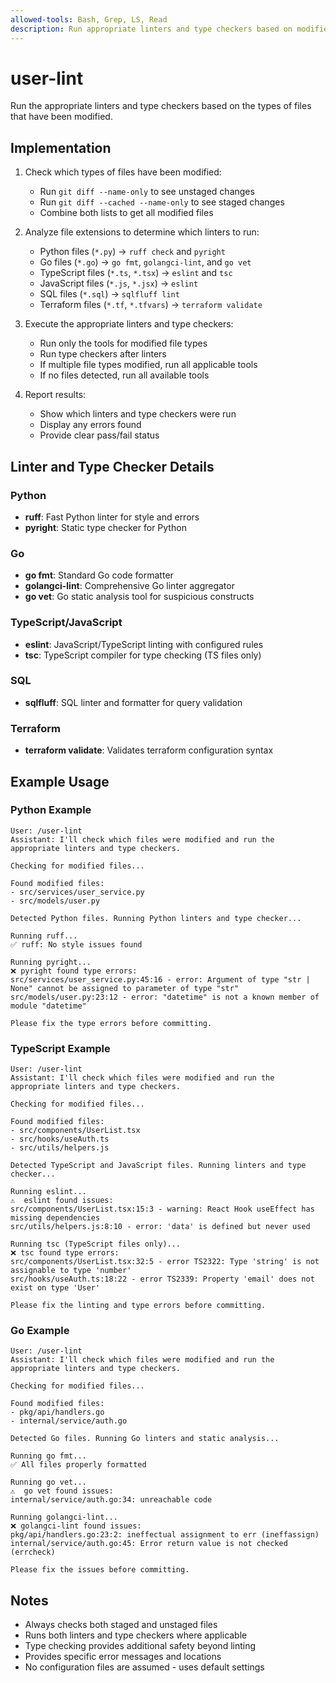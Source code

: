 ```yaml
---
allowed-tools: Bash, Grep, LS, Read
description: Run appropriate linters and type checkers based on modified file types
---
```


# user-lint

Run the appropriate linters and type checkers based on the types of files that have been modified.

## Implementation

1. Check which types of files have been modified:
   - Run `git diff --name-only` to see unstaged changes
   - Run `git diff --cached --name-only` to see staged changes
   - Combine both lists to get all modified files

2. Analyze file extensions to determine which linters to run:
   - Python files (`*.py`) → `ruff check` and `pyright`
   - Go files (`*.go`) → `go fmt`, `golangci-lint`, and `go vet`
   - TypeScript files (`*.ts`, `*.tsx`) → `eslint` and `tsc`
   - JavaScript files (`*.js`, `*.jsx`) → `eslint`
   - SQL files (`*.sql`) → `sqlfluff lint`
   - Terraform files (`*.tf`, `*.tfvars`) → `terraform validate`

3. Execute the appropriate linters and type checkers:
   - Run only the tools for modified file types
   - Run type checkers after linters
   - If multiple file types modified, run all applicable tools
   - If no files detected, run all available tools

4. Report results:
   - Show which linters and type checkers were run
   - Display any errors found
   - Provide clear pass/fail status

## Linter and Type Checker Details

### Python
- **ruff**: Fast Python linter for style and errors
- **pyright**: Static type checker for Python

### Go
- **go fmt**: Standard Go code formatter
- **golangci-lint**: Comprehensive Go linter aggregator
- **go vet**: Go static analysis tool for suspicious constructs

### TypeScript/JavaScript
- **eslint**: JavaScript/TypeScript linting with configured rules
- **tsc**: TypeScript compiler for type checking (TS files only)

### SQL
- **sqlfluff**: SQL linter and formatter for query validation

### Terraform
- **terraform validate**: Validates terraform configuration syntax

## Example Usage

### Python Example
```text
User: /user-lint
Assistant: I'll check which files were modified and run the appropriate linters and type checkers.

Checking for modified files...

Found modified files:
- src/services/user_service.py
- src/models/user.py

Detected Python files. Running Python linters and type checker...

Running ruff...
✅ ruff: No style issues found

Running pyright...
❌ pyright found type errors:
src/services/user_service.py:45:16 - error: Argument of type "str | None" cannot be assigned to parameter of type "str"
src/models/user.py:23:12 - error: "datetime" is not a known member of module "datetime"

Please fix the type errors before committing.
```

### TypeScript Example
```text
User: /user-lint
Assistant: I'll check which files were modified and run the appropriate linters and type checkers.

Checking for modified files...

Found modified files:
- src/components/UserList.tsx
- src/hooks/useAuth.ts
- src/utils/helpers.js

Detected TypeScript and JavaScript files. Running linters and type checker...

Running eslint...
⚠️  eslint found issues:
src/components/UserList.tsx:15:3 - warning: React Hook useEffect has missing dependencies
src/utils/helpers.js:8:10 - error: 'data' is defined but never used

Running tsc (TypeScript files only)...
❌ tsc found type errors:
src/components/UserList.tsx:32:5 - error TS2322: Type 'string' is not assignable to type 'number'
src/hooks/useAuth.ts:18:22 - error TS2339: Property 'email' does not exist on type 'User'

Please fix the linting and type errors before committing.
```

### Go Example
```text
User: /user-lint
Assistant: I'll check which files were modified and run the appropriate linters and type checkers.

Checking for modified files...

Found modified files:
- pkg/api/handlers.go
- internal/service/auth.go

Detected Go files. Running Go linters and static analysis...

Running go fmt...
✅ All files properly formatted

Running go vet...
⚠️  go vet found issues:
internal/service/auth.go:34: unreachable code

Running golangci-lint...
❌ golangci-lint found issues:
pkg/api/handlers.go:23:2: ineffectual assignment to err (ineffassign)
internal/service/auth.go:45: Error return value is not checked (errcheck)

Please fix the issues before committing.
```

## Notes

- Always checks both staged and unstaged files
- Runs both linters and type checkers where applicable
- Type checking provides additional safety beyond linting
- Provides specific error messages and locations
- No configuration files are assumed - uses default settings
